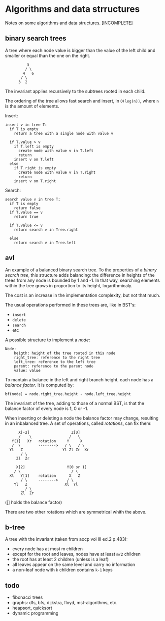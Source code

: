 # Algorithms and data strructures

Notes on some algorithms and data structures. [INCOMPLETE]


## binary search trees

A tree where each node value is bigger than the value of the left child and smaller or equal than the one on the right.


	          5
	         / \
	        4   6
	       / \
	      3  2

The invariant applies recursively to the subtrees rooted in each child.

The ordering of the tree allows fast search and insert, in `O(log(n))`, where `n` is the amount of elements.

Insert:

	insert v in tree T:
	  if T is empty
	    return a tree with a single node with value v
	
	  if T.value > v
	    if T.left is empty
	      create node with value v in T.left
	      return
	    insert v on T.left
	  else
	    if T.right is empty
	      create node with value v in T.right
	      return
	    insert v on T.right

Search:

	search value v in tree T:
	  if T is empty
	    return false
	  if T.value == v
	    return true
	
	  if T.value <= v
	    return search v in Tree.right
	
	  else
	    return search v in Tree.left


## avl

An example of a balanced binary search tree. To the properties of a _binary search tree_, this structure adds balancing: the difference in heights of the trees from any node is bounded by 1 and -1. In that way, searching elements within the tree grows in proportion to its height, logarithmicaly.

The cost is an increase in the implementation complexity, but not that much.

The usual operations performed in these trees are, like in BST's:

- `insert`
- `delete`
- `search`
- etc

A possible structure to implement a _node_:

	Node:
	    heigth: height of the tree rooted in this node
	    right_tree: reference to the right tree
	    left_tree: reference to the left tree
	    parent: reference to the parent node
	    value: value

To mantain a balance in the left and right branch height, each node has a _balance factor_. It is computed by:

	bf(node) = node.right_tree.height - node.left_tree.height

The invariant of the tree, adding to those of a normal BST, is that the balance factor of every node is 1, 0 or -1.

When inserting or deleting a node the balance factor may change, resulting in an inbalanced tree. A set of operations, called _rotations_, can fix them:


	
	      X[-2]                   Z[0]
	      /    \                 /   \ 
	   Y[1]   Xr   rotation     Y     X
	   /  \        -------->   / \   / \
	  Yl   Z                  Yl Zl Zr  Xr
	       / \
	     Zl  Zr
	
	     X[2]                   Y[0 or 1]
	    / \                       / \
	  Xl   Y[1]    rotation      X   Z
	       / \     -------->    / \
	    Yl   Z                 Xl  Yl
	         / \
	       Zl  Zr


([] holds the balance factor)

There are two other rotations which are symmetrical whith the above.


## b-tree

A tree with the invariant (taken from aocp vol III ed.2 p.483):

- every node has at most m children
- except for the root and leaves, nodes have at least `m/2` children
- the root has at least 2 children (unless is a leaf)
- all leaves appear on the same level and carry no information
- a non-leaf node with `k` children contains `k-1` keys

## todo


- fibonacci trees
- graphs: dfs, bfs, dijkstra, floyd, mst-algorithms, etc.
- heapsort, quicksort
- dynamic programming
